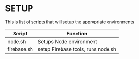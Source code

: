 # SETUP

This is list of scripts that will setup the appropriate environments

| Script        | Function
| ------------- |---------------
| node.sh       | Setups Node environment
| firebase.sh   | setup Firebase tools, runs node.sh

